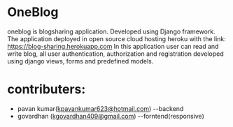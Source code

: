 # OneBlog

 oneblog is blogsharing application. Developed using Django framework.
The application deployed in open source cloud hosting heroku with the link: https://blog-sharing.herokuapp.com
 In this application user can read and write blog, all user authentication, authorization and registration developed using django views, forms and predefined models. 
 
# contributers:
- pavan kumar(kpavankumar623@hotmail.com) --backend
- govardhan (kgovardhan409@gmail.com)  --forntend(responsive)
 
